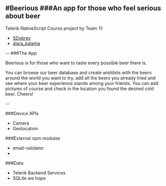 #Beerious
###An app for those who feel serious about beer
--
Telerik NativeScript Course project by Team 11:

* [SDobrev](https://github.com/SDobrev)
* [alara_kalama](https://github.com/alaraKalama)

--
###The App

Beerious is for those who want to taste every possible beer there is. 

You can browse our beer database and create wishlists with the beers around the world you want to try, add all the beers you already tried and see where your beer experience stands among your friends. 
You can add pictures of course and check in the location you found the desired cold beer. Cheers!

--

###Device APIs
* Camera
* Geolocation



###External npm modules 
* email-validator
* 


###Data

* Telerik Backend Services
* SQLite we hope